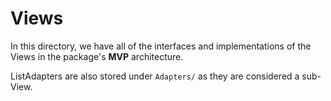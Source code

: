 # Views
In this directory, we have all of the interfaces and implementations of the Views in the package's **MVP** architecture.

ListAdapters are also stored under `Adapters/` as they are considered a sub-View.
